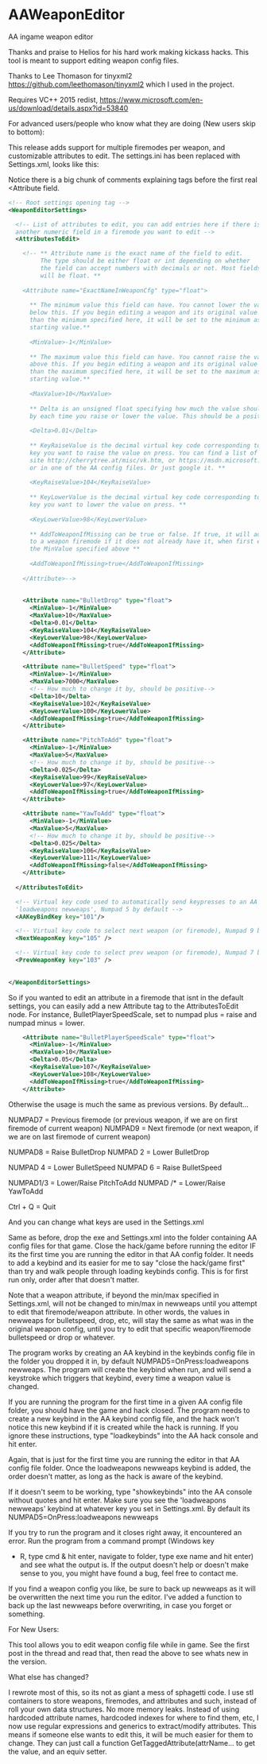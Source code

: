 # AAWeaponEditor
AA ingame weapon editor

Thanks and praise to Helios for his hard work making kickass hacks. This tool is meant to support editing weapon config files.

Thanks to Lee Thomason for tinyxml2 https://github.com/leethomason/tinyxml2 which I used in the project.

Requires VC++ 2015 redist, https://www.microsoft.com/en-us/download/details.aspx?id=53840

For advanced users/people who know what they are doing (New users skip to bottom):

This release adds support for multiple firemodes per weapon, and 
customizable attributes to edit. The settings.ini has been replaced with
 Settings.xml, looks like this:

Notice there is a big chunk of comments explaining tags before the first real <Attribute field.

````XML
<!-- Root settings opening tag -->
<WeaponEditorSettings>

  <!-- List of attributes to edit, you can add entries here if there is
  another numeric field in a firemode you want to edit -->
  <AttributesToEdit>

    <!-- ** Attribute name is the exact name of the field to edit.
         The type should be either float or int depending on whether
         the field can accept numbers with decimals or not. Most fields
         will be float. **
         
    <Attribute name="ExactNameInWeaponCfg" type="float">
    
      ** The minimum value this field can have. You cannot lower the value
      below this. If you begin editing a weapon and its original value is less
      than the minimum specified here, it will be set to the minimum as its 
      starting value.**
      
      <MinValue>-1</MinValue>
      
      ** The maximum value this field can have. You cannot raise the value
      above this. If you begin editing a weapon and its original value is more
      than the maximum specified here, it will be set to the maximum as its 
      starting value.**
      
      <MaxValue>10</MaxValue>
      
      ** Delta is an unsigned float specifying how much the value should change
      by each time you raise or lower the value. This should be a positive number.**
      
      <Delta>0.01</Delta>
      
      ** KeyRaiseValue is the decimal virtual key code corresponding to the keyboard
      key you want to raise the value on press. You can find a list of these at this
      site http://cherrytree.at/misc/vk.htm, or https://msdn.microsoft.com/en-us/library/windows/desktop/dd375731%28v=vs.85%29.aspx
      or in one of the AA config files. Or just google it. **
      
      <KeyRaiseValue>104</KeyRaiseValue>
      
      ** KeyLowerValue is the decimal virtual key code corresponding to the keyboard
      key you want to lower the value on press. **
      
      <KeyLowerValue>98</KeyLowerValue>
      
      ** AddToWeaponIfMissing can be true or false. If true, it will add the attribute
      to a weapon firemode if it does not already have it, when first edit attempt occurs. The initial value will be
      the MinValue specified above **
      
      <AddToWeaponIfMissing>true</AddToWeaponIfMissing>
      
    </Attribute>-->
    
    
    <Attribute name="BulletDrop" type="float">
      <MinValue>-1</MinValue>
      <MaxValue>10</MaxValue>
      <Delta>0.01</Delta>
      <KeyRaiseValue>104</KeyRaiseValue>
      <KeyLowerValue>98</KeyLowerValue>
      <AddToWeaponIfMissing>true</AddToWeaponIfMissing>
    </Attribute>

    <Attribute name="BulletSpeed" type="float">
      <MinValue>-1</MinValue>
      <MaxValue>7000</MaxValue>
      <!-- How much to change it by, should be positive-->
      <Delta>10</Delta>
      <KeyRaiseValue>102</KeyRaiseValue>
      <KeyLowerValue>100</KeyLowerValue>
      <AddToWeaponIfMissing>true</AddToWeaponIfMissing>
    </Attribute>

    <Attribute name="PitchToAdd" type="float">
      <MinValue>-1</MinValue>
      <MaxValue>5</MaxValue>
      <!-- How much to change it by, should be positive-->
      <Delta>0.025</Delta>
      <KeyRaiseValue>99</KeyRaiseValue>
      <KeyLowerValue>97</KeyLowerValue>
      <AddToWeaponIfMissing>true</AddToWeaponIfMissing>
    </Attribute>

    <Attribute name="YawToAdd" type="float">
      <MinValue>-1</MinValue>
      <MaxValue>5</MaxValue>
      <!-- How much to change it by, should be positive-->
      <Delta>0.025</Delta>
      <KeyRaiseValue>106</KeyRaiseValue>
      <KeyLowerValue>111</KeyLowerValue>
      <AddToWeaponIfMissing>false</AddToWeaponIfMissing>
    </Attribute>
    
  </AttributesToEdit>

  <!-- Virtual key code used to automatically send keypresses to an AA keybind
  'loadweapons newweaps', Numpad 5 by default -->
  <AAKeyBindKey key="101"/>

  <!-- Virtual key code to select next weapon (or firemode), Numpad 9 by default -->
  <NextWeaponKey key="105" />

  <!-- Virtual key code to select prev weapon (or firemode), Numpad 7 by default -->
  <PrevWeaponKey key="103" />
  
  
</WeaponEditorSettings>
````

So if you wanted to edit an attribute in a firemode that isnt in the 
default settings, you can easily add a new Attribute tag to the 
AttributesToEdit node. For instance, BulletPlayerSpeedScale, set to 
numpad plus = raise and numpad minus = lower.

````XML
    <Attribute name="BulletPlayerSpeedScale" type="float">
      <MinValue>-1</MinValue>
      <MaxValue>10</MaxValue>
      <Delta>0.05</Delta>
      <KeyRaiseValue>107</KeyRaiseValue>
      <KeyLowerValue>108</KeyLowerValue>
      <AddToWeaponIfMissing>true</AddToWeaponIfMissing>
    </Attribute>
````

Otherwise the usage is much the same as previous versions. By default...

NUMPAD7 = Previous firemode (or previous weapon, if we are on first firemode of current weapon)
NUMPAD9 = Next firemode (or next weapon, if we are on last firemode of current weapon)

NUMPAD8 = Raise BulletDrop
NUMPAD 2 = Lower BulletDrop

NUMPAD 4 = Lower BulletSpeed
NUMPAD 6 = Raise BulletSpeed

NUMPAD1/3 = Lower/Raise PitchToAdd
NUMPAD /* = Lower/Raise YawToAdd

Ctrl + Q = Quit

And you can change what keys are used in the Settings.xml

Same as before, drop the exe and Settings.xml into the folder 
containing AA config files for that game. Close the hack/game before 
running the editor IF its the first time you are running the editor in 
that AA config folder. It needs to add a keybind and its easier for me 
to say "close the hack/game first" than try and walk people through 
loading keybinds config. This is for first run only, order after that 
doesn't matter.

Note that a weapon attribute, if beyond the min/max specified in 
Settings.xml, will not be changed to min/max in newweaps until you 
attempt to edit that firemode/weapon attribute. In other words, the 
values in newweaps for bulletspeed, drop, etc, will stay the same as 
what was in the original weapon config, until you try to edit that 
specific weapon/firemode bulletspeed or drop or whatever.

The program works by creating an AA keybind in the keybinds config 
file in the folder you dropped it in, by default 
NUMPAD5=OnPress:loadweapons newweaps. The program will create the 
keybind when run, and will send a keystroke which triggers that keybind,
 every time a weapon value is changed.

If you are running the program for the first time in a given AA 
config file folder, you should have the game and hack closed. The 
program needs to create a new keybind in the AA keybind config file, and
 the hack won't notice this new keybind if it is created while the hack 
is running. If you ignore these instructions, type "loadkeybinds" into 
the AA hack console and hit enter.

Again, that is just for the first time you are running the editor in 
that AA config file folder. Once the loadweapons newweaps keybind is 
added, the order doesn't matter, as long as the hack is aware of the 
keybind.

If it doesn't seem to be working, type "showkeybinds" into the AA 
console without quotes and hit enter. Make sure you see the 'loadweapons
 newweaps' keybind at whatever key you set in Settings.xml. By default 
its NUMPAD5=OnPress:loadweapons newweaps

If you try to run the program and it closes right away, it 
encountered an error. Run the program from a command prompt (Windows key
 + R, type cmd & hit enter, navigate to folder, type exe name and 
hit enter) and see what the output is. If the output doesn't help or 
doesn't make sense to you, you might have found a bug, feel free to 
contact me.

If you find a weapon config you like, be sure to back up newweaps as 
it will be overwritten the next time you run the editor. I've added a 
function to back up the last newweaps before overwriting, in case you 
forget or something.

For New Users:

This tool allows you to edit weapon config file while in game.
See the first post in the thread and read that, then read the above to see whats new in the version.

What else has changed?

I rewrote most of this, so its not as giant a mess of sphagetti code.
 I use stl containers to store weapons, firemodes, and attributes and 
such, instead of roll your own data structures. No more memory leaks. 
Instead of using hardcoded attribute names, hardcoded indexes for where 
to find them, etc, I now use regular expressions and generics to 
extract/modify attributes. This means if someone else wants to edit 
this, it will be much easier for them to change. They can just call a 
function GetTaggedAttribute(attrName... to get the value, and an equiv 
setter.

        
